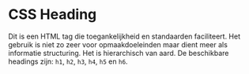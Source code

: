 # CSS Heading

Dit is een HTML tag die toegankelijkheid en standaarden faciliteert. Het gebruik is niet zo zeer voor opmaakdoeleinden maar dient meer als informatie structuring. Het is hierarchisch van aard. De beschikbare headings zijn: `h1`, `h2`, `h3`, `h4`, `h5` en `h6`.
